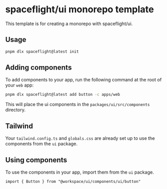 # spaceflight/ui monorepo template

This template is for creating a monorepo with spaceflight/ui.

## Usage

```bash
pnpm dlx spaceflight@latest init
```

## Adding components

To add components to your app, run the following command at the root of your `web` app:

```bash
pnpm dlx spaceflight@latest add button -c apps/web
```

This will place the ui components in the `packages/ui/src/components` directory.

## Tailwind

Your `tailwind.config.ts` and `globals.css` are already set up to use the components from the `ui` package.

## Using components

To use the components in your app, import them from the `ui` package.

```tsx
import { Button } from "@workspace/ui/components/ui/button"
```
